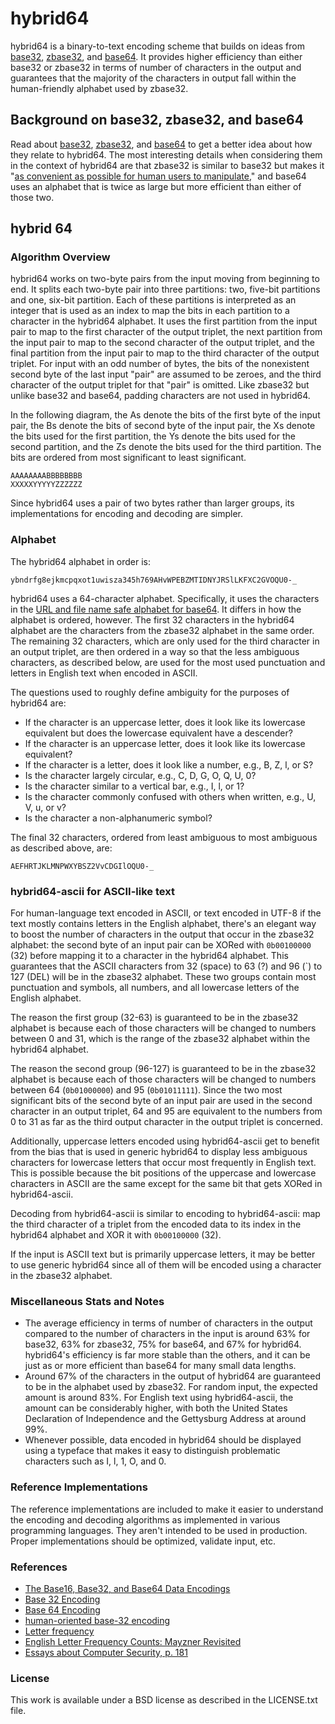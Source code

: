 # hybrid64

hybrid64 is a binary-to-text encoding scheme that builds on ideas from [base32](https://tools.ietf.org/html/rfc4648#section-6), [zbase32](http://philzimmermann.com/docs/human-oriented-base-32-encoding.txt), and [base64](https://tools.ietf.org/html/rfc4648#section-4). It provides higher efficiency than either base32 or zbase32 in terms of number of characters in the output and guarantees that the majority of the characters in output fall within the human-friendly alphabet used by zbase32.

## Background on base32, zbase32, and base64

Read about [base32](https://tools.ietf.org/html/rfc4648#section-6), [zbase32](http://philzimmermann.com/docs/human-oriented-base-32-encoding.txt), and [base64](https://tools.ietf.org/html/rfc4648#section-4) to get a better idea about how they relate to hybrid64. The most interesting details when considering them in the context of hybrid64 are that zbase32 is similar to base32 but makes it "[as convenient as possible for human users to manipulate](http://philzimmermann.com/docs/human-oriented-base-32-encoding.txt)," and base64 uses an alphabet that is twice as large but more efficient than either of those two.

## hybrid 64

### Algorithm Overview

hybrid64 works on two-byte pairs from the input moving from beginning to end. It splits each two-byte pair into three partitions: two, five-bit partitions and one, six-bit partition. Each of these partitions is interpreted as an integer that is used as an index to map the bits in each partition to a character in the hybrid64 alphabet. It uses the first partition from the input pair to map to the first character of the output triplet, the next partition from the input pair to map to the second character of the output triplet, and the final partition from the input pair to map to the third character of the output triplet. For input with an odd number of bytes, the bits of the nonexistent second byte of the last input "pair" are assumed to be zeroes, and the third character of the output triplet for that "pair" is omitted. Like zbase32 but unlike base32 and base64, padding characters are not used in hybrid64.

In the following diagram, the As denote the bits of the first byte of the input pair, the Bs denote the bits of second byte of the input pair, the Xs denote the bits used for the first partition, the Ys denote the bits used for the second partition, and the Zs denote the bits used for the third partition. The bits are ordered from most significant to least significant.

```
AAAAAAAABBBBBBBB
XXXXXYYYYYZZZZZZ
```

Since hybrid64 uses a pair of two bytes rather than larger groups, its implementations for encoding and decoding are simpler.

### Alphabet

The hybrid64 alphabet in order is:

```
ybndrfg8ejkmcpqxot1uwisza345h769AHvWPEBZMTIDNYJRSlLKFXC2GVOQU0-_
```

hybrid64 uses a 64-character alphabet. Specifically, it uses the characters in the [URL and file name safe alphabet for base64](https://tools.ietf.org/html/rfc4648#section-5). It differs in how the alphabet is ordered, however. The first 32 characters in the hybrid64 alphabet are the characters from the zbase32 alphabet in the same order. The remaining 32 characters, which are only used for the third character in an output triplet, are then ordered in a way so that the less ambiguous characters, as described below, are used for the most used punctuation and letters in English text when encoded in ASCII.

The questions used to roughly define ambiguity for the purposes of hybrid64 are:

- If the character is an uppercase letter, does it look like its lowercase equivalent but does the lowercase equivalent have a descender?
- If the character is an uppercase letter, does it look like its lowercase equivalent?
- If the character is a letter, does it look like a number, e.g., B, Z, l, or S?
- Is the character largely circular, e.g., C, D, G, O, Q, U, 0?
- Is the character similar to a vertical bar, e.g., I, l, or 1?
- Is the character commonly confused with others when written, e.g., U, V, u, or v?
- Is the character a non-alphanumeric symbol?

The final 32 characters, ordered from least ambiguous to most ambiguous as described above, are:

```
AEFHRTJKLMNPWXYBSZ2VvCDGIlOQU0-_
```

### hybrid64-ascii for ASCII-like text

For human-language text encoded in ASCII, or text encoded in UTF-8 if the text mostly contains letters in the English alphabet, there's an elegant way to boost the number of characters in the output that occur in the zbase32 alphabet: the second byte of an input pair can be XORed with `0b00100000` (32) before mapping it to a character in the hybrid64 alphabet. This guarantees that the ASCII characters from 32 (space) to 63 (?) and 96 (`) to 127 (DEL) will be in the zbase32 alphabet. These two groups contain most punctuation and symbols, all numbers, and all lowercase letters of the English alphabet.

The reason the first group (32-63) is guaranteed to be in the zbase32 alphabet is because each of those characters will be changed to numbers between 0 and 31, which is the range of the zbase32 alphabet within the hybrid64 alphabet.

The reason the second group (96-127) is guaranteed to be in the zbase32 alphabet is because each of those characters will be changed to numbers between 64 (`0b01000000`) and 95 (`0b01011111`). Since the two most significant bits of the second byte of an input pair are used in the second character in an output triplet, 64 and 95 are equivalent to the numbers from 0 to 31 as far as the third output character in the output triplet is concerned.

Additionally, uppercase letters encoded using hybrid64-ascii get to benefit from the bias that is used in generic hybrid64 to display less ambiguous characters for lowercase letters that occur most frequently in English text. This is possible because the bit positions of the uppercase and lowercase characters in ASCII are the same except for the same bit that gets XORed in hybrid64-ascii.

Decoding from hybrid64-ascii is similar to encoding to hybrid64-ascii: map the third character of a triplet from the encoded data to its index in the hybrid64 alphabet and XOR it with `0b00100000` (32).

If the input is ASCII text but is primarily uppercase letters, it may be better to use generic hybrid64 since all of them will be encoded using a character in the zbase32 alphabet.

### Miscellaneous Stats and Notes

- The average efficiency in terms of number of characters in the output compared to the number of characters in the input is around 63% for base32, 63% for zbase32, 75% for base64, and 67% for hybrid64. hybrid64's efficiency is far more stable than the others, and it can be just as or more efficient than base64 for many small data lengths.
- Around 67% of the characters in the output of hybrid64 are guaranteed to be in the alphabet used by zbase32. For random input, the expected amount is around 83%. For English text using hybrid64-ascii, the amount can be considerably higher, with both the United States Declaration of Independence and the Gettysburg Address at around 99%.
- Whenever possible, data encoded in hybrid64 should be displayed using a typeface that makes it easy to distinguish problematic characters such as I, l, 1, O, and 0.

###  Reference Implementations

The reference implementations are included to make it easier to understand the encoding and decoding algorithms as implemented in various programming languages. They aren't intended to be used in production. Proper implementations should be optimized, validate input, etc.

### References

- [The Base16, Base32, and Base64 Data Encodings](https://tools.ietf.org/html/rfc4648)
- [Base 32 Encoding](https://tools.ietf.org/html/rfc4648#section-6)
- [Base 64 Encoding](https://tools.ietf.org/html/rfc4648#section-4)
- [human-oriented base-32 encoding](http://philzimmermann.com/docs/human-oriented-base-32-encoding.txt)
- [Letter frequency](https://en.wikipedia.org/wiki/Letter_frequency)
- [English Letter Frequency Counts: Mayzner Revisited](http://norvig.com/mayzner.html)
- [Essays about Computer Security, p. 181](http://www.cl.cam.ac.uk/~mgk25/lee-essays.pdf)

### License

This work is available under a BSD license as described in the LICENSE.txt file.
